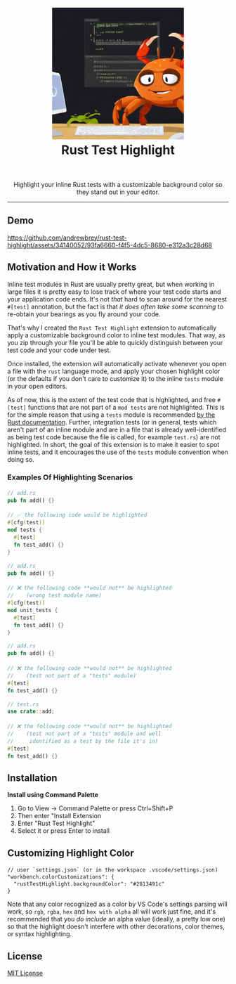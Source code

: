 <h1 align="center">
	<br>
		<img src="docs/logo.png" style="aspect-ratio: 1 / 1; max-width: 300px;" alt="logo image for the rust test highlight vscode extension depicting a cartoon crab working at a computer terminal with some of the code it is typing displayed in the background, partially highlighted so that the bottom half of it stands out more than the top half">
	<br>
	Rust Test Highlight
	<br>
	<br>
</h1>

<p align="center">Highlight your inline Rust tests with a customizable background color so they stand out in your editor.</p>

---

## Demo

https://github.com/andrewbrey/rust-test-highlight/assets/34140052/93fa6660-f4f5-4dc5-8680-e312a3c28d68

## Motivation and How it Works

Inline test modules in Rust are usually pretty great, but when working in large files it is pretty easy to lose track of where your test code starts and your application code ends. It's not _that_ hard to scan around for the nearest `#[test]` annotation, but the fact is that _it does often take some scanning_ to re-obtain your bearings as you fly around your code.

That's why I created the `Rust Test Highlight` extension to automatically apply a customizable background color to inline test modules. That way, as you zip through your file you'll be able to quickly distinguish between your test code and your code under test.

Once installed, the extension will automatically activate whenever you open a file with the `rust` language mode, and apply your chosen highlight color (or the defaults if you don't care to customize it) to the inline `tests` module in your open editors.

As of now, this is the extent of the test code that is highlighted, and free `#[test]` functions that are not part of a `mod tests` are not highlighted. This is for the simple reason that using a `tests` module is recommended [by the Rust documentation](https://doc.rust-lang.org/book/ch11-03-test-organization.html#the-tests-module-and-cfgtest). Further, integration tests (or in general, tests which aren't part of an inline module and are in a file that is already well-identified as being test code because the file is called, for example `test.rs`) are not highlighted. In short, the goal of this extension is to make it easier to spot inline tests, and it encourages the use of the `tests` module convention when doing so.

### Examples Of Highlighting Scenarios

```rust
// add.rs
pub fn add() {}

// ✅ the following code would be highlighted
#[cfg(test)]
mod tests {
  #[test]
  fn test_add() {}
}
```

```rust
// add.rs
pub fn add() {}

// ❌ the following code **would not** be highlighted
//    (wrong test module name)
#[cfg(test)]
mod unit_tests {
  #[test]
  fn test_add() {}
}
```

```rust
// add.rs
pub fn add() {}

// ❌ the following code **would not** be highlighted
//    (test not part of a "tests" module)
#[test]
fn test_add() {}
```

```rust
// test.rs
use crate::add;

// ❌ the following code **would not** be highlighted
//    (test not part of a "tests" module and well
//     identified as a test by the file it's in)
#[test]
fn test_add() {}
```

## Installation

**Install using Command Palette**

1. Go to View -> Command Palette or press Ctrl+Shift+P
2. Then enter "Install Extension
3. Enter "Rust Test Highlight"
4. Select it or press Enter to install

## Customizing Highlight Color

```jsonc
// user `settings.json` (or in the workspace .vscode/settings.json)
"workbench.colorCustomizations": {
  "rustTestHighlight.backgroundColor": "#2813491c"
}
```

Note that any color recognized as a color by VS Code's settings parsing will work, so `rgb`, `rgba`, `hex` and `hex with alpha` all will work just fine, and it's recommended that you _do include_ an alpha value (ideally, a pretty low one) so that the highlight doesn't interfere with other decorations, color themes, or syntax highlighting.

## License

[MIT License](./LICENSE)
